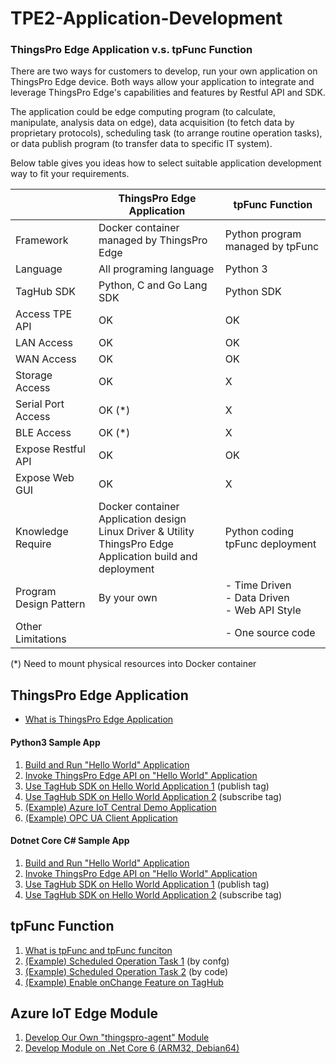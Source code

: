 # TPE2-Application-Development

### ThingsPro Edge Application v.s. tpFunc Function
There are two ways for customers to develop, run your own application on ThingsPro Edge device. Both ways allow your application to integrate and leverage ThingsPro Edge's capabilities and features by Restful API and SDK.

The application could be edge computing program (to calculate, manipulate, analysis data on edge), data acquisition (to fetch data by proprietary protocols), scheduling task (to arrange routine operation tasks), or data publish program (to transfer data to specific IT system).

Below table gives you ideas how to select suitable application development way to fit your requirements.

|                        | ThingsPro Edge Application                                   | tpFunc Function                                       |
| ---------------------- | ------------------------------------------------------------ | ----------------------------------------------------- |
| Framework              | Docker container managed by ThingsPro Edge                   | Python program managed by tpFunc                      |
| Language               | All programing language                                      | Python 3                                              |
| TagHub SDK             | Python, C and Go Lang SDK                                       | Python SDK                                            |
| Access TPE API         | OK                                                           | OK                                                    |
| LAN Access             | OK                                    | OK                                      |
| WAN Access             | OK                                      | OK                                        |
| Storage Access         | OK                                      | X                                                     |
| Serial Port Access     | OK (*)                                     | X                                                     |
| BLE Access             | OK (*)                                     | X                                                     |
| Expose Restful API     | OK                                      | OK                                         |
| Expose Web GUI         | OK                                      | X                                                     |
| Knowledge Require      | Docker container<br />Application design<br />Linux Driver & Utility<br />ThingsPro Edge Application build and deployment | Python coding<br />tpFunc deployment                  |
| Program Design Pattern | By your own                                                  | - Time Driven<br />- Data Driven<br />- Web API Style |
| Other Limitations      |                                                              | - One source code                                     |

(*) Need to mount physical resources into Docker container

## ThingsPro Edge Application

- <a href="documents/What%20is%20ThingsPro%20Edge%20Appliation.md">What is ThingsPro Edge Application</a>
#### Python3 Sample App
1. <a href="documents/Build%20and%20Run%20Hello%20World%20Application-python3.md">Build and Run "Hello World" Application</a>
2. <a href="documents/Invoke%20ThingsPro%20Edge%20API%20on%20Hello%20World%20Application-python3.md">Invoke ThingsPro Edge API on "Hello World" Application</a>
3. <a href="documents/Use%20TagHub%20SDK%20on%20Hello%20World%20Application%201-python3.md">Use TagHub SDK on Hello World Application 1</a> (publish tag)
4. <a href="documents/Use%20TagHub%20SDK%20on%20Hello%20World%20Application%202-python3.md">Use TagHub SDK on Hello World Application 2</a> (subscribe tag)
5. <a href="documents/Azure%20IoT%20Central.md">(Example) Azure IoT Central Demo Application</a>
6. <a href="documents/OPC%20UA%20Client%20Sample%20Application-python3.md">(Example) OPC UA Client Application</a>

#### Dotnet Core C# Sample App
1. <a href="documents/Build%20and%20Run%20Hello%20World%20Application-dotnet.md">Build and Run "Hello World" Application</a>
2. <a href="documents/Invoke%20ThingsPro%20Edge%20API%20on%20Hello%20World%20Application-dotnet.md">Invoke ThingsPro Edge API on "Hello World" Application</a>
3. <a href="documents/Use%20TagHub%20SDK%20on%20Hello%20World%20Application%201-dotnet.md">Use TagHub SDK on Hello World Application 1</a> (publish tag)
4. <a href="documents/Use%20TagHub%20SDK%20on%20Hello%20World%20Application%202-dotnet.md">Use TagHub SDK on Hello World Application 2</a> (subscribe tag)

## tpFunc Function
1. <a href="https://github.com/TPE-TIGER/tpe-function-sdk">What is tpFunc and tpFunc funciton</a>
2. <a href="documents/Scheduled%20Operation%20Task%201.md">(Example) Scheduled Operation Task 1</a> (by confg)
3. <a href="documents/Scheduled%20Operation%20Task%202.md">(Example) Scheduled Operation Task 2</a> (by code)
4. <a href="documents/Enable%20onChange%20Feature%20on%20TagHub.md">(Example) Enable onChange Feature on TagHub</a> 

## Azure IoT Edge Module
1. <a href="documents/Develop%20Our%20Own%20&quot;thingspro-agent&quot;%20Module.md">Develop Our Own "thingspro-agent" Module</a>
2. <a href="documents/Develop%20Module%20on%20.Net%20Core%206%20%2B%20ARM32%20%2B%20Debian64.md">Develop Module on .Net Core 6 (ARM32, Debian64)</a>
